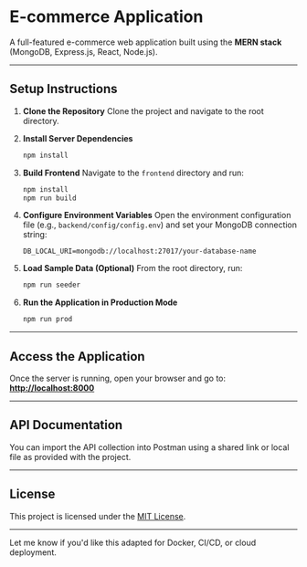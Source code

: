 # E-commerce Application

A full-featured e-commerce web application built using the **MERN stack** (MongoDB, Express.js, React, Node.js).

---

## Setup Instructions

1. **Clone the Repository**
   Clone the project and navigate to the root directory.

2. **Install Server Dependencies**

   ```bash
   npm install
   ```

3. **Build Frontend**
   Navigate to the `frontend` directory and run:

   ```bash
   npm install
   npm run build
   ```

4. **Configure Environment Variables**
   Open the environment configuration file (e.g., `backend/config/config.env`) and set your MongoDB connection string:

   ```env
   DB_LOCAL_URI=mongodb://localhost:27017/your-database-name
   ```

5. **Load Sample Data (Optional)**
   From the root directory, run:

   ```bash
   npm run seeder
   ```

6. **Run the Application in Production Mode**

   ```bash
   npm run prod
   ```

---

## Access the Application

Once the server is running, open your browser and go to:
**[http://localhost:8000](http://localhost:8000)**

---

## API Documentation

You can import the API collection into Postman using a shared link or local file as provided with the project.

---

## License

This project is licensed under the [MIT License](https://choosealicense.com/licenses/mit/).

---

Let me know if you'd like this adapted for Docker, CI/CD, or cloud deployment.
